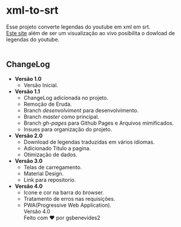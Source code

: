 # xml-to-srt

Esse projeto converte legendas do youtube em xml em srt.<br>
[Este site](https://gsbenevides2.github.io/xml-to-srt/) além de ser um visualização ao vivo posibilita o dowload de legendas do youtube.
<br>
<br>
## ChangeLog
- **Versão 1.0**
	- Versão Inicial.
- **Versão 1.1**
	- ChangeLog adicionada no projeto.
	- Remoção de Eruda.
	- Branch _desenvolviment_ para desenvolvimento.
	- Branch _master_ como principal.
	- Branch _gh-pages_ para Github Pages e Arquivos mimificados.
	- Insues para organização do projeto.
- **Versão 2.0**
	- Download de legendas traduzidas em vários idiomas.
	- Adicionado Titulo a pagina.
	- Otimização de dados.
- **Versão 3.0**
  - Telas de carregamento.
  - Material Design.
  - Link para repositorio.
- **Versão 4.0**
  - Icone e cor na barra do browser.
  - Tratamento de erros nas requisições.
  - PWA(Progressive Web Application).<br>
Versão 4.0<br>
Feito com :heart: por gsbenevides2
